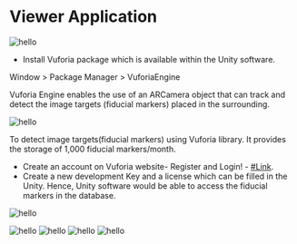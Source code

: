# Viewer Application


![hello](/images/tutorial_img1.png)

* Install Vuforia package which is available within the Unity software.

Window > Package Manager > VuforiaEngine

Vuforia Engine enables the use of an ARCamera object that can track and detect the image targets (fiducial markers) placed in the surrounding.

![hello](/images/tutorial_img2.png)

To detect image targets(fiducial markers) using Vuforia library. It provides the storage of 1,000 fiducial markers/month.

* Create an account on Vuforia website- Register and Login! - [#Link](https://developer.vuforia.com/vui/develop/licenses).
* Create a new development Key and a license which can be filled in the Unity. Hence, Unity software would be able to access the fiducial markers in the database.

![hello](/images/tutorial_img3.png)

![hello](/images/tutorial_1.png)
![hello](/images/tutorial_2.png)
![hello](/images/tutorial_3.png)
![hello](/images/tutorial_4.png)
